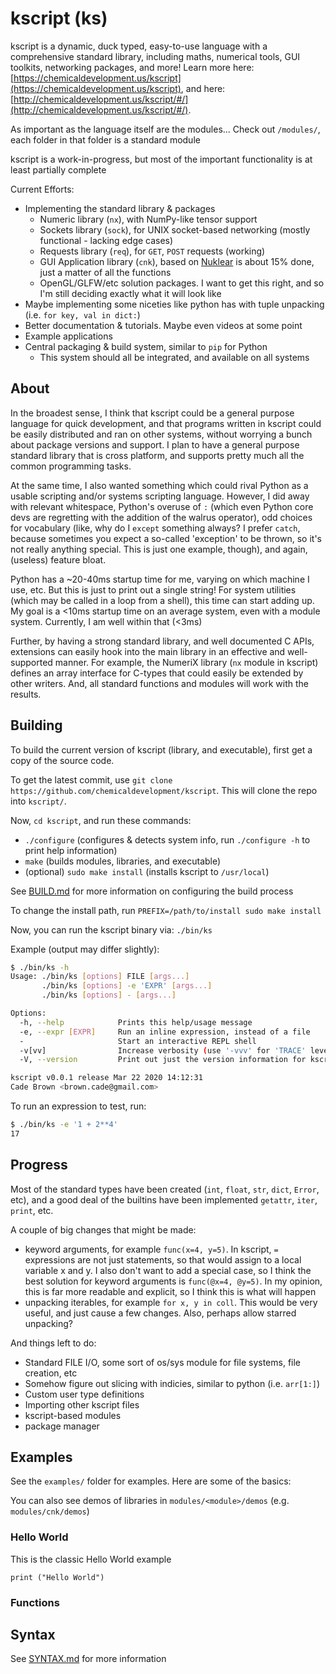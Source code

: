 # kscript (ks)

kscript is a dynamic, duck typed, easy-to-use language with a comprehensive standard library, including maths, numerical tools, GUI toolkits, networking packages, and more! Learn more here: [https://chemicaldevelopment.us/kscript](https://chemicaldevelopment.us/kscript), and here: [http://chemicaldevelopment.us/kscript/#/](http://chemicaldevelopment.us/kscript/#/).

As important as the language itself are the modules... Check out `/modules/`, each folder in that folder is a standard module

kscript is a work-in-progress, but most of the important functionality is at least partially complete

Current Efforts:

  * Implementing the standard library & packages
    * Numeric library (`nx`), with NumPy-like tensor support
    * Sockets library (`sock`), for UNIX socket-based networking (mostly functional - lacking edge cases)
    * Requests library (`req`), for `GET`, `POST` requests (working)
    * GUI Application library (`cnk`), based on [Nuklear](https://github.com/Immediate-Mode-UI/Nuklear) is about 15% done, just a matter of all the functions
    * OpenGL/GLFW/etc solution packages. I want to get this right, and so I'm still deciding exactly what it will look like
  * Maybe implementing some niceties like python has with tuple unpacking (i.e. `for key, val in dict:`)
  * Better documentation & tutorials. Maybe even videos at some point
  * Example applications
  * Central packaging & build system, similar to `pip` for Python
    * This system should all be integrated, and available on all systems


## About

In the broadest sense, I think that kscript could be a general purpose language for quick development, and that programs written in kscript could be easily distributed and ran on other systems, without worrying a bunch about package versions and support. I plan to have a general purpose standard library that is cross platform, and supports pretty much all the common programming tasks.

At the same time, I also wanted something which could rival Python as a usable scripting and/or systems scripting language. However, I did away with relevant whitespace, Python's overuse of `:` (which even Python core devs are regretting with the addition of the walrus operator), odd choices for vocabulary (like, why do I `except` something always? I prefer `catch`, because sometimes you expect a so-called 'exception' to be thrown, so it's not really anything special. This is just one example, though), and again, (useless) feature bloat.

Python has a ~20-40ms startup time for me, varying on which machine I use, etc. But this is just to print out a single string! For system utilities (which may be called in a loop from a shell), this time can start adding up. My goal is a <10ms startup time on an average system, even with a module system. Currently, I am well within that (<3ms)

Further, by having a strong standard library, and well documented C APIs, extensions can easily hook into the main library in an effective and well-supported manner. For example, the NumeriX library (`nx` module in kscript) defines an array interface for C-types that could easily be extended by other writers. And, all standard functions and modules will work with the results.


## Building

To build the current version of kscript (library, and executable), first get a copy of the source code.

To get the latest commit, use `git clone https://github.com/chemicaldevelopment/kscript`. This will clone the repo into `kscript/`.

Now, `cd kscript`, and run these commands:

  * `./configure` (configures & detects system info, run `./configure -h` to print help information)
  * `make` (builds modules, libraries, and executable)
  * (optional) `sudo make install` (installs kscript to `/usr/local`)

See [BUILD.md](./BUILD.md) for more information on configuring the build process

To change the install path, run `PREFIX=/path/to/install sudo make install`

Now, you can run the kscript binary via: `./bin/ks`

Example (output may differ slightly):
```bash
$ ./bin/ks -h
Usage: ./bin/ks [options] FILE [args...]
       ./bin/ks [options] -e 'EXPR' [args...]
       ./bin/ks [options] - [args...]

Options:
  -h, --help            Prints this help/usage message
  -e, --expr [EXPR]     Run an inline expression, instead of a file
  -                     Start an interactive REPL shell
  -v[vv]                Increase verbosity (use '-vvv' for 'TRACE' level)
  -V, --version         Print out just the version information for kscript

kscript v0.0.1 release Mar 22 2020 14:12:31
Cade Brown <brown.cade@gmail.com>
```

To run an expression to test, run:

```bash
$ ./bin/ks -e '1 + 2**4'
17
```


## Progress

Most of the standard types have been created (`int`, `float`, `str`, `dict`, `Error`, etc), and a good deal of the builtins have been implemented `getattr`, `iter`, `print`, etc.

A couple of big changes that might be made:

  * keyword arguments, for example `func(x=4, y=5)`. In kscript, `=` expressions are not just statements, so that would assign to a local variable x and y. I also don't want to add a special case, so I think the best solution for keyword arguments is `func(@x=4, @y=5)`. In my opinion, this is far more readable and explicit, so I think this is what will happen
  * unpacking iterables, for example `for x, y in coll`. This would be very useful, and just cause a few changes. Also, perhaps allow starred unpacking?

And things left to do:

  * Standard FILE I/O, some sort of os/sys module for file systems, file creation, etc
  * Somehow figure out slicing with indicies, similar to python (i.e. `arr[1:]`)
  * Custom user type definitions
  * Importing other kscript files
  * kscript-based modules
  * package manager

## Examples

See the `examples/` folder for examples. Here are some of the basics:

You can also see demos of libraries in `modules/<module>/demos` (e.g. `modules/cnk/demos`)

### Hello World

This is the classic Hello World example

```
print ("Hello World")
```

### Functions

## Syntax

See [SYNTAX.md](./SYNTAX.md) for more information
